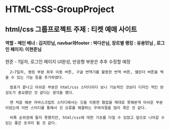 # HTML-CSS-GroupProject

## html/css 그룹프로젝트 주제 : 티켓 예매 사이트

#### 역할 - 메인 배너 : 김지민님, navbar와footer : 박다은님, 장르별 랭킹 : 유용민님 , 로그인 페이지: 이현준님

현준 - 1일차, 로그인 페이지 UI완성, 반응형 부분은 추후 수정할 예정

      2~7일차, 랭킹 부분 좌우 이동 버튼, 구글 번역기를 활용한 번역 버튼, 캘린더 버튼을 찍을 수 있는 기능 등을 추가하였다.
      
      발표가 끝나고 아쉬운 부분은 html/css 스터디이다 보니 기능적인 것보다 디자인 적인 완성도가 중요했던 것 같다는 생각을 했다.
      
      맨 처음 해본 자바스크립트 스터디에서는 깃을 이용한 협업을 제대로 못해본게 아쉬운 부분이었는데 이번 스터디를 통해서 깃 오류를 해결하는 우여곡절을 많이 겪은 것 같다.
      
      비록 순위권에 들지 못했지만, html/css에 대한 기초를 다질 수 있었고 앞으로 나아갈 수 있는 좋은 초석이 될 것 같다.
